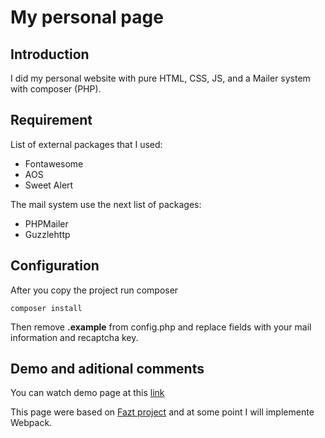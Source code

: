 # My personal page

## Introduction
I did my personal website with pure HTML, CSS, JS, and a Mailer system with composer (PHP).

## Requirement
List of external packages that I used:
* Fontawesome
* AOS
* Sweet Alert

The mail system use the next list of packages:
* PHPMailer
* Guzzlehttp

## Configuration
After you copy the project run composer
```
composer install
```

Then remove **.example** from config.php and replace fields with your mail information and recaptcha key.

## Demo and aditional comments
You can watch demo page at this [link](https://www.elcarlosarellano.com)

This page were based on [Fazt project](https://github.com/FaztWeb/landing-page-three) and at some point I will implemente Webpack.